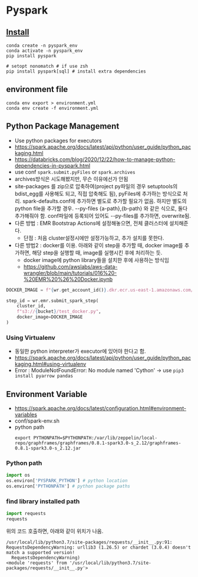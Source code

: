 # Pyspark

## [Install](https://spark.apache.org/docs/latest/api/python/getting_started/install.html)

```shell
conda create -n pyspark_env
conda activate -n pyspark_env
pip install pyspark

# setopt nonomatch # if use zsh
pip install pyspark[sql] # install extra dependencies
```

## environment file
```shell
conda env export > environment.yml
conda env create -f environment.yml
```



## Python Package Management
- Use python packages for executors
- https://spark.apache.org/docs/latest/api/python/user_guide/python_packaging.html
- https://databricks.com/blog/2020/12/22/how-to-manage-python-dependencies-in-pyspark.html
- use conf `spark.submit.pyFiles` or `spark.archives`
- archives방식은 시도해봤지만, 무슨 이유에선가 안됨
- site-packages 를 zip으로 압축하여(project py파일의 경우 setuptools의 bdist_egg를 사용해도 되고, 직접 압축해도 됨), pyFiles에 추가하는 방식으로 처리. spark-defaults.conf에 추가하면 별도로 추가할 필요가 없음. 하지만 별도의 python file을 추가할 경우. --py-files {a-path},{b-path} 와 같은 식으로, 둘다 추가해줘야 함. conf파일에 등록되어 있어도 --py-files를 추가하면, overwrite됨.
- 다른 방법 : EMR Bootstrap Actions에 설정해놓으면, 전체 클러스터에 설치해준다.
    - 단점 : 처음 cluster설정시에만 설정가능하고, 추가 설치를 못한다.
- 다른 방법2 : docker를 이용. 아래와 같이 step을 추가할 때, docker image를 추가하면, 해당 step을 실행할 때, image를 실행시킨 후에 처리하는 듯.
  - docker image에 python library들을 설치한 후에 사용하는 방식임
  - https://github.com/awslabs/aws-data-wrangler/blob/main/tutorials/016%20-%20EMR%20%26%20Docker.ipynb
```python
DOCKER_IMAGE = f"{wr.get_account_id()}.dkr.ecr.us-east-1.amazonaws.com/emr-wrangler:emr-wrangler"

step_id = wr.emr.submit_spark_step(
    cluster_id,
    f"s3://{bucket}/test_docker.py",
    docker_image=DOCKER_IMAGE
)
```

### Using Virtualenv
- 동일한 python interpreter가 executor에 있어야 한다고 함.
- https://spark.apache.org/docs/latest/api/python/user_guide/python_packaging.html#using-virtualenv
- Error : ModuleNotFoundError: No module named 'Cython' -> use `pip3 install pyarrow pandas`

## Environment Variable
- https://spark.apache.org/docs/latest/configuration.html#environment-variables
- conf/spark-env.sh
- python path
    ```shell
    export PYTHONPATH=$PYTHONPATH:/var/lib/zeppelin/local-repo/graphframes/graphframes/0.8.1-spark3.0-s_2.12/graphframes-0.8.1-spark3.0-s_2.12.jar
    ```

### Python path
```python
import os
os.environ['PYSPARK_PYTHON'] # python location
os.environ['PYTHONPATH'] # python package paths
```

### find library installed path
``` python
import requests
requests
```
위의 코드 호출하면, 아래와 같이 위치가 나옴.

```
/usr/local/lib/python3.7/site-packages/requests/__init__.py:91: RequestsDependencyWarning: urllib3 (1.26.5) or chardet (3.0.4) doesn't match a supported version!
  RequestsDependencyWarning)
<module 'requests' from '/usr/local/lib/python3.7/site-packages/requests/__init__.py'>
```
